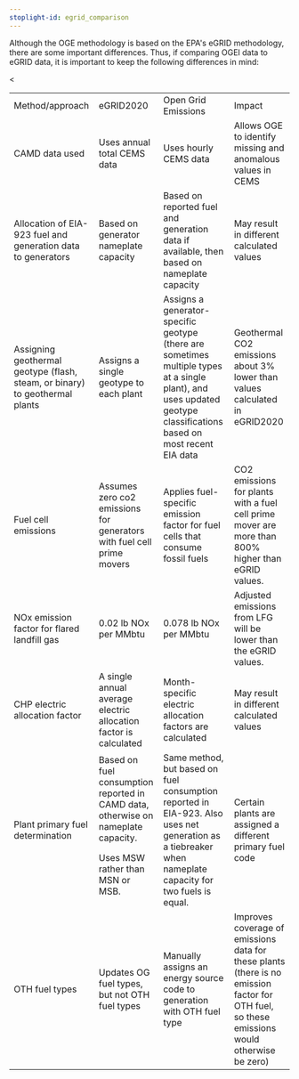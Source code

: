 ```yaml
---
stoplight-id: egrid_comparison
---
```

Although the OGE methodology is based on the EPA's eGRID methodology, there are some important differences. Thus, if comparing OGEI data to eGRID data, it is important to keep the following differences in mind:


<table>
  <tr>
   <td>
Method/approach
   </td>
   <td>eGRID2020
   </td>
   <td>Open Grid Emissions
   </td>
   <td>Impact
   </td>
  </tr>
  <tr>
   <td>CAMD data used
   </td>
   <td>Uses annual total CEMS data
   </td>
   <td>Uses hourly CEMS data
   </td>
   <td>Allows OGE to identify missing and anomalous values in CEMS
   </td>
  </tr>
  <tr>
   <td>Allocation of EIA-923 fuel and generation data to generators
   </td>
   <td>Based on generator nameplate capacity
   </td>
   <td>Based on reported fuel and generation data if available, then based on nameplate capacity
   </td>
   <td>May result in different calculated values
   </td>
  </tr>
  <tr>
   <td>Assigning geothermal geotype (flash, steam, or binary) to geothermal plants
   </td>
   <td>Assigns a single geotype to each plant
   </td>
   <td>Assigns a generator-specific geotype (there are sometimes multiple types at a single plant), and uses updated geotype classifications based on most recent EIA data
   </td>
   <td>Geothermal CO2 emissions about 3% lower than values calculated in eGRID2020
   </td>
  </tr>
  <tr>
   <td>Fuel cell emissions
   </td>
   <td>Assumes zero co2 emissions for generators with fuel cell prime movers
   </td>
   <td>Applies fuel-specific emission factor for fuel cells that consume fossil fuels
   </td>
   <td>CO2 emissions for plants with a fuel cell prime mover are more than 800% higher than eGRID values.
   </td>
  </tr>
  <tr>
   <td>NOx emission factor for flared landfill gas
   </td>
   <td>0.02 lb NOx per MMbtu
   </td>
   <td>0.078 lb NOx per MMbtu
   </td>
   <td>Adjusted emissions from LFG will be lower than the eGRID values.
   </td>
  </tr>
  <tr>
   <td>CHP electric allocation factor
   </td>
   <td>A single annual average electric allocation factor is calculated
   </td>
   <td>Month-specific electric allocation factors are calculated
   </td>
   <td>May result in different calculated values
   </td>
  </tr>
  <tr>
   <td>Plant primary fuel determination
   </td>
   <td>Based on fuel consumption reported in CAMD data, otherwise on nameplate capacity.
<p>
Uses MSW rather than MSN or MSB.
   </td>
   <td>Same method, but based on fuel consumption reported in EIA-923. Also uses net generation as a tiebreaker when nameplate capacity for two fuels is equal.
   </td>
   <td>Certain plants are assigned a different primary fuel code
   </td>
  </tr>
  <tr>
   <td>OTH fuel types
   </td>
   <td>Updates OG fuel types, but not OTH fuel types
   </td>
   <td>Manually assigns an energy source code to generation with OTH fuel type
   </td>
   <td>Improves coverage of emissions data for these plants (there is no emission factor for OTH fuel, so these emissions would otherwise be zero)
   </td>
  </tr>
  <
</table>
